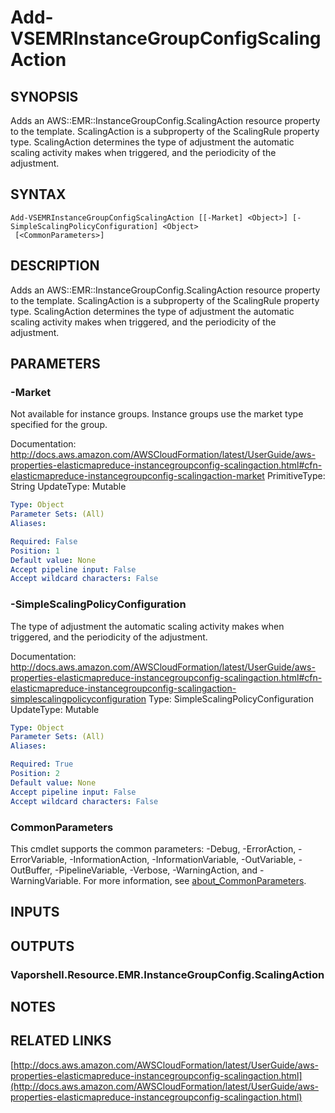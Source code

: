 # Add-VSEMRInstanceGroupConfigScalingAction

## SYNOPSIS
Adds an AWS::EMR::InstanceGroupConfig.ScalingAction resource property to the template.
ScalingAction is a subproperty of the ScalingRule property type.
ScalingAction determines the type of adjustment the automatic scaling activity makes when triggered, and the periodicity of the adjustment.

## SYNTAX

```
Add-VSEMRInstanceGroupConfigScalingAction [[-Market] <Object>] [-SimpleScalingPolicyConfiguration] <Object>
 [<CommonParameters>]
```

## DESCRIPTION
Adds an AWS::EMR::InstanceGroupConfig.ScalingAction resource property to the template.
ScalingAction is a subproperty of the ScalingRule property type.
ScalingAction determines the type of adjustment the automatic scaling activity makes when triggered, and the periodicity of the adjustment.

## PARAMETERS

### -Market
Not available for instance groups.
Instance groups use the market type specified for the group.

Documentation: http://docs.aws.amazon.com/AWSCloudFormation/latest/UserGuide/aws-properties-elasticmapreduce-instancegroupconfig-scalingaction.html#cfn-elasticmapreduce-instancegroupconfig-scalingaction-market
PrimitiveType: String
UpdateType: Mutable

```yaml
Type: Object
Parameter Sets: (All)
Aliases:

Required: False
Position: 1
Default value: None
Accept pipeline input: False
Accept wildcard characters: False
```

### -SimpleScalingPolicyConfiguration
The type of adjustment the automatic scaling activity makes when triggered, and the periodicity of the adjustment.

Documentation: http://docs.aws.amazon.com/AWSCloudFormation/latest/UserGuide/aws-properties-elasticmapreduce-instancegroupconfig-scalingaction.html#cfn-elasticmapreduce-instancegroupconfig-scalingaction-simplescalingpolicyconfiguration
Type: SimpleScalingPolicyConfiguration
UpdateType: Mutable

```yaml
Type: Object
Parameter Sets: (All)
Aliases:

Required: True
Position: 2
Default value: None
Accept pipeline input: False
Accept wildcard characters: False
```

### CommonParameters
This cmdlet supports the common parameters: -Debug, -ErrorAction, -ErrorVariable, -InformationAction, -InformationVariable, -OutVariable, -OutBuffer, -PipelineVariable, -Verbose, -WarningAction, and -WarningVariable. For more information, see [about_CommonParameters](http://go.microsoft.com/fwlink/?LinkID=113216).

## INPUTS

## OUTPUTS

### Vaporshell.Resource.EMR.InstanceGroupConfig.ScalingAction
## NOTES

## RELATED LINKS

[http://docs.aws.amazon.com/AWSCloudFormation/latest/UserGuide/aws-properties-elasticmapreduce-instancegroupconfig-scalingaction.html](http://docs.aws.amazon.com/AWSCloudFormation/latest/UserGuide/aws-properties-elasticmapreduce-instancegroupconfig-scalingaction.html)

